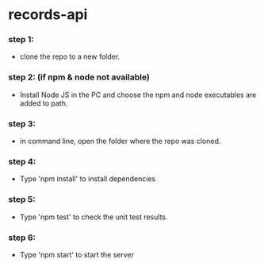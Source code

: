 # records-api

### step 1: ###
- clone the repo to a new folder. 

 ### step 2: (if npm & node not available)  ###
- Install Node JS in the PC and choose the npm and node executables are added to path. 

 ### step 3:  ###
- in command line, open the folder where the repo was cloned. 

 ### step 4: ###
- Type 'npm install' to install dependencies 

 ### step 5: ###
- Type 'npm test' to check the unit test results. 

 ### step 6:  ###
- Type 'npm start' to start the server 
